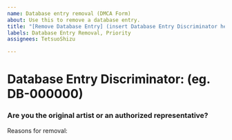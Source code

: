 ```yaml
---
name: Database entry removal (DMCA Form)
about: Use this to remove a database entry.
title: "[Remove Database Entry] (insert Database Entry Discriminator here)"
labels: Database Entry Removal, Priority
assignees: TetsuoShizu

---
```


# Database Entry Discriminator: (eg. DB-000000)
### Are you the original artist or an authorized representative?

Reasons for removal:
